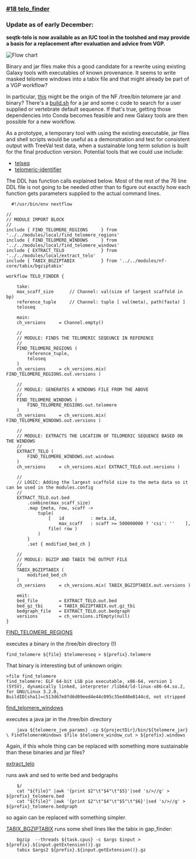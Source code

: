 ### [#18 telo_finder](https://github.com/sanger-tol/treeval/blob/dev/subworkflows/local/telo_finder.nf)</h3>

### Update as of early December: 
  **seqtk-telo is now available as an IUC tool in the toolshed and may provide a basis for a replacement after evaluation and advice from VGP.**

![Flow chart](https://raw.githubusercontent.com/sanger-tol/treeval/dev/docs/images/v1-1-0/treeval_1_1_0_telo_finder.png)

Binary and jar files make this a good candidate for a rewrite using existing Galaxy tools with executables of known provenance. 
It seems to write masked telomere windows into a tabix file and that might already be part of a VGP workflow?

In particular, [this](https://github.com/VGP/vgp-assembly/blob/53edb61e3bda9f8725a83ab756231fa7214dc062/pipeline/telomere/find_telomere.sh#L4) might be the origin of the NF /tree/bin telomere jar and binary? 
There's a [build.sh](https://github.com/VGP/vgp-assembly/blob/53edb61e3bda9f8725a83ab756231fa7214dc062/pipeline/telomere/build.sh) for a jar and some c code to search for a user supplied or vertebrate default sequence.
If that's true, getting those dependencies into Conda becomes feasible and new Galaxy tools are then possible for a new workflow.

As a prototype, a temporary tool with using the existing executable, jar files and shell scripts would be useful as a demonstration and test for consistent output
with TreeVal test data, when a sustainable long term solution is built for the final production version. Potential tools that we could use include:

* [telseq](https://github.com/zd1/telseq)
* [telomeric-identifier](https://github.com/tolkit/telomeric-identifier)

The DDL has function calls explained below.
Most of the rest of the 76 line DDL file is not going to be needed other than to
figure out exactly how each function gets parameters supplied to the actual command lines.

```
  #!/usr/bin/env nextflow

//
// MODULE IMPORT BLOCK
//
include { FIND_TELOMERE_REGIONS     } from '../../modules/local/find_telomere_regions'
include { FIND_TELOMERE_WINDOWS     } from '../../modules/local/find_telomere_windows'
include { EXTRACT_TELO              } from '../../modules/local/extract_telo'
include { TABIX_BGZIPTABIX          } from '../../modules/nf-core/tabix/bgziptabix'

workflow TELO_FINDER {

    take:
    max_scaff_size      // Channel: val(size of largest scaffold in bp)
    reference_tuple     // Channel: tuple [ val(meta), path(fasta) ]
    teloseq

    main:
    ch_versions     = Channel.empty()

    //
    // MODULE: FINDS THE TELOMERIC SEQEUNCE IN REFERENCE
    //
    FIND_TELOMERE_REGIONS (
        reference_tuple,
        teloseq
    )
    ch_versions     = ch_versions.mix( FIND_TELOMERE_REGIONS.out.versions )

    //
    // MODULE: GENERATES A WINDOWS FILE FROM THE ABOVE
    //
    FIND_TELOMERE_WINDOWS (
        FIND_TELOMERE_REGIONS.out.telomere
    )
    ch_versions     = ch_versions.mix( FIND_TELOMERE_WINDOWS.out.versions )

    //
    // MODULE: EXTRACTS THE LOCATION OF TELOMERIC SEQUENCE BASED ON THE WINDOWS
    //
    EXTRACT_TELO (
        FIND_TELOMERE_WINDOWS.out.windows
    )
    ch_versions     = ch_versions.mix( EXTRACT_TELO.out.versions )

    //
    // LOGIC: Adding the largest scaffold size to the meta data so it can be used in the modules.config
    //
    EXTRACT_TELO.out.bed
        .combine(max_scaff_size)
        .map {meta, row, scaff ->
            tuple(
                [   id          : meta.id,
                    max_scaff   : scaff >= 500000000 ? 'csi': ''    ],
                file( row )
            )
        }
        .set { modified_bed_ch }

    //
    // MODULE: BGZIP AND TABIX THE OUTPUT FILE
    //
    TABIX_BGZIPTABIX (
        modified_bed_ch
    )
    ch_versions     = ch_versions.mix( TABIX_BGZIPTABIX.out.versions )

    emit:
    bed_file        = EXTRACT_TELO.out.bed
    bed_gz_tbi      = TABIX_BGZIPTABIX.out.gz_tbi
    bedgraph_file   = EXTRACT_TELO.out.bedgraph
    versions        = ch_versions.ifEmpty(null)
}

```
[FIND_TELOMERE_REGIONS](https://github.com/sanger-tol/treeval/blob/dev/modules/local/find_telomere_regions.nf)

executes a binary in the /tree/bin directory (!)


```
find_telomere ${file} $telomereseq > ${prefix}.telomere
```


That binary is interesting but of unknown origin:


```
>file find_telomere
find_telomere: ELF 64-bit LSB pie executable, x86-64, version 1 (SYSV), dynamically linked, interpreter /lib64/ld-linux-x86-64.so.2, for GNU/Linux 3.2.0, BuildID[sha1]=c513d67e8fd6d09eed4e44c095c35ed40e0144cd, not stripped
```


[find_telomere_windows](https://github.com/sanger-tol/treeval/blob/dev/modules/local/find_telomere_windows.nf)

executes a java jar in the /tree/bin directory

```
    java ${telomere_jvm_params} -cp ${projectDir}/bin/${telomere_jar} \ FindTelomereWindows $file $telomere_window_cut > ${prefix}.windows
```
Again, if this whole thing can be replaced with something more sustainable than these binaries and jar files?

[extract_telo ](https://github.com/sanger-tol/treeval/blob/dev/modules/local/extract_telo.nf)

runs awk and sed to write bed and bedgraphs


```
    $/
    cat "${file}" |awk '{print $2"\t"$4"\t"$5}'|sed 's/>//g' > ${prefix}_telomere.bed
    cat "${file}" |awk '{print $2"\t"$4"\t"$5"\t"$6}'|sed 's/>//g' > ${prefix}_telomere.bedgraph
```

so again can be replaced with something simpler.

[TABIX_BGZIPTABIX](https://github.com/sanger-tol/treeval/blob/dev/modules/nf-core/tabix/bgziptabix/main.nf) runs some shell lines like the tabix in gap_finder:


```
    bgzip  --threads ${task.cpus} -c $args $input > ${prefix}.${input.getExtension()}.gz
    tabix $args2 ${prefix}.${input.getExtension()}.gz
```
